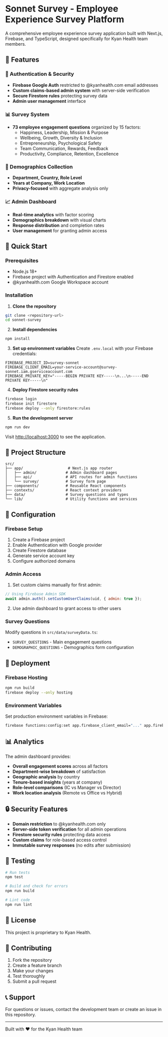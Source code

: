 # Sonnet Survey - Employee Experience Survey Platform

A comprehensive employee experience survey application built with Next.js, Firebase, and TypeScript, designed specifically for Kyan Health team members.

## 🌟 Features

### 🔐 Authentication & Security
- **Firebase Google Auth** restricted to @kyanhealth.com email addresses
- **Custom claims-based admin system** with server-side verification
- **Secure Firestore rules** protecting survey data
- **Admin user management** interface

### 📊 Survey System
- **73 employee engagement questions** organized by 15 factors:
  - Happiness, Leadership, Mission & Purpose
  - Wellbeing, Growth, Diversity & Inclusion
  - Entrepreneurship, Psychological Safety
  - Team Communication, Rewards, Feedback
  - Productivity, Compliance, Retention, Excellence

### 👥 Demographics Collection
- **Department, Country, Role Level**
- **Years at Company, Work Location**
- **Privacy-focused** with aggregate analysis only

### 📈 Admin Dashboard
- **Real-time analytics** with factor scoring
- **Demographics breakdown** with visual charts
- **Response distribution** and completion rates
- **User management** for granting admin access

## 🚀 Quick Start

### Prerequisites
- Node.js 18+
- Firebase project with Authentication and Firestore enabled
- @kyanhealth.com Google Workspace account

### Installation

1. **Clone the repository**
```bash
git clone <repository-url>
cd sonnet-survey
```

2. **Install dependencies**
```bash
npm install
```

3. **Set up environment variables**
Create `.env.local` with your Firebase credentials:
```env
FIREBASE_PROJECT_ID=survey-sonnet
FIREBASE_CLIENT_EMAIL=your-service-account@survey-sonnet.iam.gserviceaccount.com
FIREBASE_PRIVATE_KEY="-----BEGIN PRIVATE KEY-----\n...\n-----END PRIVATE KEY-----\n"
```

4. **Deploy Firestore security rules**
```bash
firebase login
firebase init firestore
firebase deploy --only firestore:rules
```

5. **Run the development server**
```bash
npm run dev
```

Visit [http://localhost:3000](http://localhost:3000) to see the application.

## 📁 Project Structure

```
src/
├── app/                    # Next.js app router
│   ├── admin/             # Admin dashboard pages
│   ├── api/               # API routes for admin functions
│   └── survey/            # Survey form page
├── components/            # Reusable React components
├── contexts/              # React context providers
├── data/                  # Survey questions and types
└── lib/                   # Utility functions and services
```

## 🔧 Configuration

### Firebase Setup
1. Create a Firebase project
2. Enable Authentication with Google provider
3. Create Firestore database
4. Generate service account key
5. Configure authorized domains

### Admin Access
1. Set custom claims manually for first admin:
```javascript
// Using Firebase Admin SDK
await admin.auth().setCustomUserClaims(uid, { admin: true });
```

2. Use admin dashboard to grant access to other users

### Survey Questions
Modify questions in `src/data/surveyData.ts`:
- `SURVEY_QUESTIONS` - Main engagement questions
- `DEMOGRAPHIC_QUESTIONS` - Demographics form configuration

## 🚢 Deployment

### Firebase Hosting
```bash
npm run build
firebase deploy --only hosting
```

### Environment Variables
Set production environment variables in Firebase:
```bash
firebase functions:config:set app.firebase_client_email="..." app.firebase_private_key="..."
```

## 📊 Analytics

The admin dashboard provides:
- **Overall engagement scores** across all factors
- **Department-wise breakdown** of satisfaction
- **Geographic analysis** by country
- **Tenure-based insights** (years at company)
- **Role-level comparisons** (IC vs Manager vs Director)
- **Work location analysis** (Remote vs Office vs Hybrid)

## 🔒 Security Features

- **Domain restriction** to @kyanhealth.com only
- **Server-side token verification** for all admin operations
- **Firestore security rules** protecting data access
- **Custom claims** for role-based access control
- **Immutable survey responses** (no edits after submission)

## 🧪 Testing

```bash
# Run tests
npm test

# Build and check for errors
npm run build

# Lint code
npm run lint
```

## 📝 License

This project is proprietary to Kyan Health.

## 🤝 Contributing

1. Fork the repository
2. Create a feature branch
3. Make your changes
4. Test thoroughly
5. Submit a pull request

## 📞 Support

For questions or issues, contact the development team or create an issue in this repository.

---

Built with ❤️ for the Kyan Health team